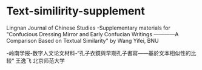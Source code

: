# Text-similirity-supplement
Lingnan Journal of Chinese Studies -Supplementary materials for "Confucious Dressing Mirror and Early Confucian Writings ————A Comparison Based on Textual Similarity" by Wang Yifei, BNU

-岭南学报-数字人文论文材料-“孔子衣鏡與早期孔子書寫——基於文本相似性的比较“ 王逸飞 北京师范大学
